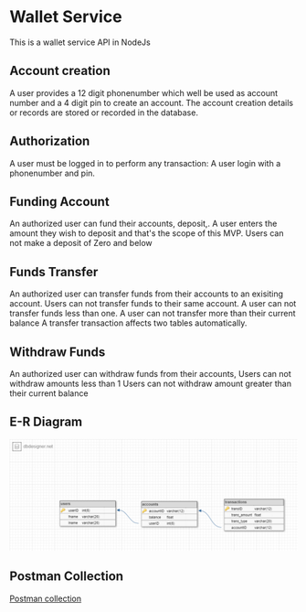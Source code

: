 # Wallet Service
This is a wallet service API in NodeJs

## Account creation
A user provides a 12 digit phonenumber which well be used as account number 
and a 4 digit pin to create an account. The account creation details or records
are stored or recorded in the database.

## Authorization
A user must be logged in to perform any transaction:
A user login with a phonenumber and pin.

## Funding Account
An authorized user can fund their accounts, deposit,.
A user enters the amount they wish to deposit and that's the scope of this MVP.
Users can not make a deposit of Zero and below

## Funds Transfer
An authorized user can transfer funds from their accounts to an exisiting account.
Users can not transfer funds to their same account.
A user can not transfer funds less than one.
A user can not transfer more than their current balance
A transfer transaction affects two tables automatically.

## Withdraw Funds
An authorized user can withdraw funds from their accounts,
Users can not withdraw amounts less than 1
Users can not withdraw amount greater than their current balance

## E-R Diagram
<img src="./public/assets/ERD.png">

## Postman Collection
<a href="https://web.postman.co/workspace/My-Workspace~e801e857-de9e-4c42-8191-af1848cd4384/collection/12642333-f04f782e-4996-440c-8a50-bccd48eb4455?action=share&creator=12642333" target=_blank > Postman collection </a>